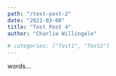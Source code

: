 ```yaml
---
path: "/test-post-2"
date: "2021-03-08"
title: "Test Post 4"
author: "Charlie Willingale"

# categories: ["Test1", "Test2"]
---
```


words...